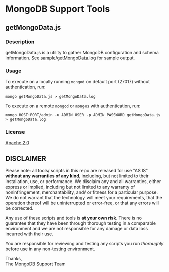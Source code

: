 MongoDB Support Tools
=====================

getMongoData.js
---------------

### Description

getMongoData.js is a utility to gather MongoDB configuration and schema information.
See [sample/getMongoData.log](sample/getMongoData.log) for sample output.


### Usage

To execute on a locally running `mongod` on default port (27017) without authentication, run:

    mongo getMongoData.js > getMongoData.log

To execute on a remote `mongod` or `mongos` with authentication, run:

    mongo HOST:PORT/admin -u ADMIN_USER -p ADMIN_PASSWORD getMongoData.js > getMongoData.log


### License

[Apache 2.0](http://www.apache.org/licenses/LICENSE-2.0)


DISCLAIMER
----------
Please note: all tools/ scripts in this repo are released for use "AS IS" **without any warranties of any kind**,
including, but not limited to their installation, use, or performance.  We disclaim any and all warranties, either
express or implied, including but not limited to any warranty of noninfringement, merchantability, and/ or fitness
for a particular purpose.  We do not warrant that the technology will meet your requirements, that the operation
thereof will be uninterrupted or error-free, or that any errors will be corrected.

Any use of these scripts and tools is **at your own risk**.  There is no guarantee that they have been through
thorough testing in a comparable environment and we are not responsible for any damage or data loss incurred with
their use.

You are responsible for reviewing and testing any scripts you run *thoroughly* before use in any non-testing
environment.

Thanks,  
The MongoDB Support Team
